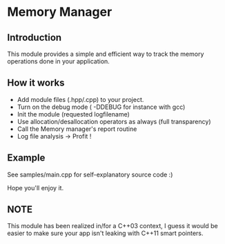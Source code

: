 Memory Manager
=========

Introduction
------------

This module provides a simple and efficient way to track the memory operations 
done in your application. 

How it works
----------------

- Add module files (.hpp/.cpp) to your project.
- Turn on the debug mode ( -DDEBUG for instance with gcc)
- Init the module (requested logfilename)
- Use allocation/desallocation operators as always (full transparency)
- Call the Memory manager's report routine
- Log file analysis -> Profit !

Example
-------

See samples/main.cpp for self-explanatory source code :)

Hope you'll enjoy it.

NOTE
-----

This module has been realized in/for a C++03 context, I guess it would be easier to make sure
your app isn't leaking with C++11 smart pointers.
